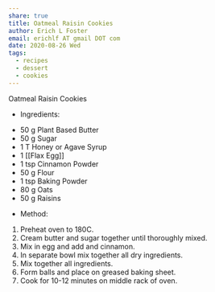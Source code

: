 ```yaml
---
share: true
title: Oatmeal Raisin Cookies
author: Erich L Foster
email: erichlf AT gmail DOT com
date: 2020-08-26 Wed
tags:
  - recipes
  - dessert
  - cookies
---
```

Oatmeal Raisin Cookies
* Ingredients:
- 50 g Plant Based Butter
- 50 g Sugar
- 1 T Honey or Agave Syrup
- 1 [[Flax Egg]]
- 1 tsp Cinnamon Powder
- 50 g Flour
- 1 tsp Baking Powder
- 80 g Oats
- 50 g Raisins

* Method:
1. Preheat oven to 180C.
2. Cream butter and sugar together until thoroughly mixed.
3. Mix in egg and add and cinnamon.
4. In separate bowl mix together all dry ingredients.
5. Mix together all ingredients.
6. Form balls and place on greased baking sheet.
7. Cook for 10-12 minutes on middle rack of oven.